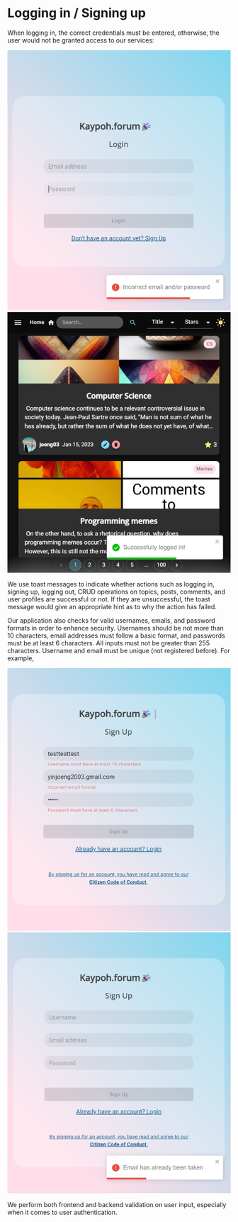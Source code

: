 # Logging in / Signing up

When logging in, the correct credentials must be entered, otherwise, the user would not be granted access to our services:&#x20;

![](<../.gitbook/assets/image (16).png>)![](<../.gitbook/assets/image (12).png>)

We use toast messages to indicate whether actions such as logging in, signing up, logging out, CRUD operations on topics, posts, comments, and user profiles are successful or not. If they are unsuccessful, the toast message would give an appropriate hint as to why the action has failed.



Our application also checks for valid usernames, emails, and password formats in order to enhance security. Usernames should be not more than 10 characters, email addresses must follow a basic format, and passwords must be at least 6 characters. All inputs must not be greater than 255 characters. Username and email must be unique (not registered before). For example,&#x20;

![](<../.gitbook/assets/image (6).png>)![](<../.gitbook/assets/image (1).png>)

We perform both frontend and backend validation on user input, especially when it comes to user authentication.
